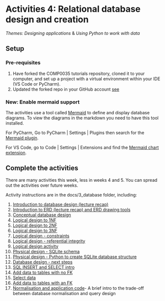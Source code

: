 # Activities 4: Relational database design and creation

_*Themes: Designing applications*_ & _*Using Python to work with data*_

## Setup

### Pre-requisites

1. Have forked the COMP0035 tutorials repository, cloned it to your computer, and set up a project with a virtual
   environment within your IDE (VS Code or PyCharm).
2. Updated the forked repo in your GitHub account [see](/docs/2_pandas/2-0-instructions.md)

### New: Enable mermaid support

The activities use a tool called [Mermaid](https://mermaid.js.org/syntax/entityRelationshipDiagram.html) to define and
display database diagrams. To view the diagrams in the markdown you need to have this tool installed.

For PyCharm, Go to PyCharm | Settings | Plugins then search for
the [Mermaid plugin](https://plugins.jetbrains.com/plugin/20146-mermaid).

For VS Code, go to Code | Settings | Extensions and find
the [Mermaid chart extension](https://marketplace.visualstudio.com/publishers/MermaidChart).

## Complete the activities

There are many activities this week, less in weeks 4 and 5. You can spread out the activities over future weeks.

Activity instructions are in the docs/3_database folder, including:

1. [Introduction to database design (lecture recap)](4-01-database-design.md)
2. [Introduction to ERD (lecture recap) and ERD drawing tools](4-02-erd-intro.md)
3. [Conceptual database design](4-03-conceptual-design.md)
4. [Logical design to 1NF](4-04-logical-design-1nf.md)
5. [Logical design to 2NF](4-05-logical-design-2nf.md)
6. [Logical design to 3NF](4-06-logical-design-3nf.md)
7. [Logical design - constraints](4-07-logical-design-constraints-data.md)
8. [Logical design - referential integrity](4-08-logical-design-constraints-fk.md)
9. [Logical design activity](4-09-logical-design-activity.md)
10. [Physical design - SQLite schema](4-10-physical-design-structure.md)
11. [Physical design - Python to create SQLite database structure](4-11-physical-design-create-db.md)
12. [Database design - next steps](4-16-next-steps.md)
13. [SQL INSERT and SELECT intro](4-12-sql-add-data.md)
14. [Add data to tables with no FK](4-13-insert-no-fk.md)
15. [Select data](4-14-select-query.md)
16. [Add data to tables with an FK](4-15-insert-with-fk.md)
17. [Normalisation and application code](4-17-normalisation-tradeoff.md)- A brief intro to the trade-off between
    database normalisation and query design
